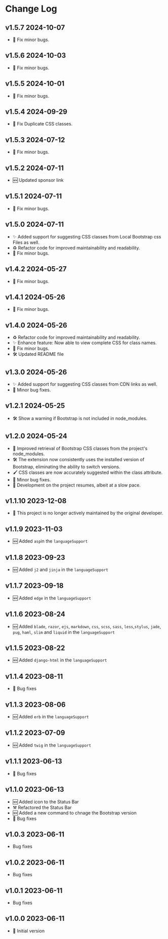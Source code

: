 # Change Log

## v1.5.7 2024-10-07

- 🐛 Fix minor bugs.

## v1.5.6 2024-10-03

- 🐛 Fix minor bugs.

## v1.5.5 2024-10-01

- 🐛 Fix minor bugs.

## v1.5.4 2024-09-29

- 🐛 Fix Duplicate CSS classes.

## v1.5.3 2024-07-12

- 🐛 Fix minor bugs.

## v1.5.2 2024-07-11

- 🆕 Updated sponsor link

## v1.5.1 2024-07-11

- 🐛 Fix minor bugs.

## v1.5.0 2024-07-11

- ✨ Added support for suggesting CSS classes from Local Bootstrap css Files as well.
- ♻️ Refactor code for improved maintainability and readability.
- 🐛 Fix minor bugs.

## v1.4.2 2024-05-27

- 🐛 Fix minor bugs.

## v1.4.1 2024-05-26

- 🐛 Fix minor bugs.

## v1.4.0 2024-05-26

- ♻️ Refactor code for improved maintainability and readability.
- ✨ Enhance feature: Now able to view complete CSS for class names.
- 🐛 Fix minor bugs.
- 🛠️ Updated README file

## v1.3.0 2024-05-26

- ✨ Added support for suggesting CSS classes from CDN links as well.
- 🐛 Minor bug fixes.

## v1.2.1 2024-05-25

- 🛠️ Show a warning if Bootstrap is not included in node_modules.

## v1.2.0 2024-05-24

- 🔄 Improved retrieval of Bootstrap CSS classes from the project's node_modules.
- 🛠️ The extension now consistently uses the installed version of Bootstrap, eliminating the ability to switch versions.
- 🖌️ CSS classes are now accurately suggested within the class attribute.
- 🐛 Minor bug fixes.
- 🚀 Development on the project resumes, albeit at a slow pace.

## v1.1.10 2023-12-08

- 🚧 This project is no longer actively maintained by the original developer.

## v1.1.9 2023-11-03

- 🆕 Added `asp`in the `languageSupport`

## v1.1.8 2023-09-23

- 🆕 Added `j2` and `jinja` in the `languageSupport`

## v1.1.7 2023-09-18

- 🆕 Added `edge` in the `languageSupport`

## v1.1.6 2023-08-24

- 🆕 Added `blade`, `razor`, `ejs`, `markdown`, `css`, `scss`, `sass`, `less`,`stylus`, `jade`, `pug`, `haml`, `slim` and `liquid` in the `languageSupport`

## v1.1.5 2023-08-22

- 🆕 Added `django-html` in the `languageSupport`

## v1.1.4 2023-08-11

- 🐛 Bug fixes

## v1.1.3 2023-08-06

- 🆕 Added `erb` in the `languageSupport`

## v1.1.2 2023-07-09

- 🆕 Added `twig` in the `languageSupport`

## v1.1.1 2023-06-13

- 🐛 Bug fixes

## v1.1.0 2023-06-13

- 🆕 Added icon to the Status Bar
- ⚒️ Refactored the Status Bar
- 🆕 Added a new command to chnage the Bootstrap version
- 🐛 Bug fixes

## v1.0.3 2023-06-11

- Bug fixes

## v1.0.2 2023-06-11

- Bug fixes

## v1.0.1 2023-06-11

- Bug fixes

## v1.0.0 2023-06-11

- 🎉 Initial version
